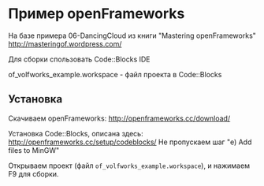 Пример openFrameworks
=====================

На базе примера 06-DancingCloud из книги "Mastering openFrameworks" http://masteringof.wordpress.com/


Для сборки спользовать Code::Blocks IDE

of_volfworks_example.workspace - файл проекта в Code::Blocks

Установка
---------

Скачиваем openFrameworks: http://openframeworks.cc/download/

Установка Code::Blocks, описана здесь: http://openframeworks.cc/setup/codeblocks/
Не пропускаем шаг "e) Add files to MinGW"

Открываем проект (файл `of_volfworks_example.workspace`), и нажимаем F9 для сборки.
